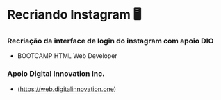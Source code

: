 # Recriando Instagram :desktop_computer:

### Recriação da interface de login do instagram com apoio DIO

* BOOTCAMP HTML Web Developer

### Apoio Digital Innovation Inc. 
* (https://web.digitalinnovation.one) 
